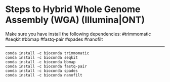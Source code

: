 # Steps to Hybrid Whole Genome Assembly (WGA) (Illumina|ONT)

Make sure you have install the following dependencies:
#trimmomatic
#seqkit
#bbmap
#fastq-pair
#spades
#nanofilt

---

```
conda install -c bioconda trimmomatic
conda install -c bioconda seqkit 
conda install -c bioconda bbmap 
conda install -c bioconda fastq-pair 
conda install -c bioconda spades  
conda install -c bioconda nanofilt
```


